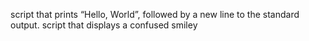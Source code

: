  script that prints “Hello, World”, followed by a new line to the standard output.
script that displays a confused smiley
